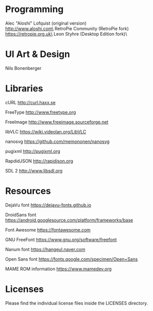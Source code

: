 Programming
===========

Alec "Aloshi" Lofquist (original version)\
http://www.aloshi.com\
RetroPie Community (RetroPie fork)\
https://retropie.org.uk\
Leon Styhre (Desktop Edition fork)\


UI Art & Design
===============

Nils Bonenberger


Libraries
=========

cURL
http://curl.haxx.se

FreeType
http://www.freetype.org

FreeImage
http://www.freeimage.sourceforge.net

libVLC
https://wiki.videolan.org/LibVLC

nanosvg
https://github.com/memononen/nanosvg

pugixml
http://pugixml.org

RapdidJSON
http://rapidjson.org

SDL 2
http://www.libsdl.org


Resources
=========

DejaVu font
https://dejavu-fonts.github.io

DroidSans font
https://android.googlesource.com/platform/frameworks/base

Font Awesome
https://fontawesome.com

GNU FreeFont
https://www.gnu.org/software/freefont

Nanum font
https://hangeul.naver.com

Open Sans font
https://fonts.google.com/specimen/Open+Sans

MAME ROM information
https://www.mamedev.org


Licenses
========

Please find the individual license files inside the LICENSES directory.
